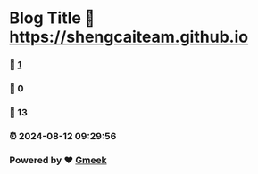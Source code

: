 # Blog Title :link: https://shengcaiteam.github.io 
### :page_facing_up: [1](https://shengcaiteam.github.io/tag.html) 
### :speech_balloon: 0 
### :hibiscus: 13 
### :alarm_clock: 2024-08-12 09:29:56 
### Powered by :heart: [Gmeek](https://github.com/Meekdai/Gmeek)
